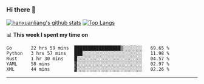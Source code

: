 ### Hi there 👋

<!--
**hanxuanliang/hanxuanliang** is a ✨ _special_ ✨ repository because its `README.md` (this file) appears on your GitHub profile.

Here are some ideas to get you started:

- 🔭 I’m currently working on ...
- 🌱 I’m currently learning ...
- 👯 I’m looking to collaborate on ...
- 🤔 I’m looking for help with ...
- 💬 Ask me about ...
- 📫 How to reach me: ...
- 😄 Pronouns: ...
- ⚡ Fun fact: ...
-->
[![hanxuanliang's github stats](https://github-readme-stats.vercel.app/api?username=hanxuanliang&count_private=true&show_icons=true)](https://github.com/anuraghazra/github-readme-stats)
[![Top Langs](https://github-readme-stats.vercel.app/api/top-langs/?username=hanxuanliang&layout=compact)](https://github.com/anuraghazra/github-readme-stats)

📊 **This week I spent my time on**
<!--START_SECTION:waka-->
```text
Go       22 hrs 59 mins  █████████████████▒░░░░░░░   69.65 % 
Python   3 hrs 57 mins   ███░░░░░░░░░░░░░░░░░░░░░░   11.98 % 
Rust     1 hr 30 mins    █░░░░░░░░░░░░░░░░░░░░░░░░   04.57 % 
YAML     58 mins         ▓░░░░░░░░░░░░░░░░░░░░░░░░   02.97 % 
XML      44 mins         ▓░░░░░░░░░░░░░░░░░░░░░░░░   02.26 % 
```
<!--END_SECTION:waka-->

***